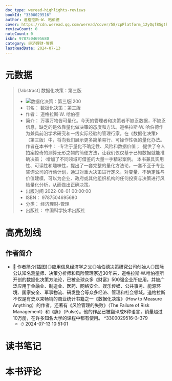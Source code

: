 ```yaml
---
doc_type: weread-highlights-reviews
bookId: "3300029516"
author: 道格拉斯·W. 哈伯德
cover: https://cdn.weread.qq.com/weread/cover/58/cpPlatform_12yQqf8SgtkNzsJN4g8zkc/t7_cpPlatform_12yQqf8SgtkNzsJN4g8zkc.jpg
reviewCount: 0
noteCount: 0
isbn: 9787504695680
category: 经济理财-管理
lastReadDate: 2024-07-13
---
```

# 元数据
> [!abstract] 数据化决策：第三版
> - ![ 数据化决策：第三版|200](https://cdn.weread.qq.com/weread/cover/58/cpPlatform_12yQqf8SgtkNzsJN4g8zkc/t7_cpPlatform_12yQqf8SgtkNzsJN4g8zkc.jpg)
> - 书名： 数据化决策：第三版
> - 作者： 道格拉斯·W. 哈伯德
> - 简介： 万事万物皆可量化。今天的管理者和决策者不缺乏数据，不缺乏信息，缺乏的是依靠量化做决策的态度和方法。道格拉斯·W. 哈伯德作为兼具前沿学术研究和一线实际经验的管理行家，在《数据化决策》（第三版）中，将向我们展示更多简单易行、可操作性强的量化办法。
作者在本书中：
·专注于量化不确定性、风险和数据价值；
·提供了令人拍案惊奇的测算无形之物的简便方法，让我们仅仅基于已知数据就能准确决策；
·增加了不同领域可借鉴的大量一手精彩案例。
本书兼具实用性、可读性和趣味性，提出了一套完整的量化方法论，一套不亚于专业咨询公司的行动计划，通过对重大决策进行定义，对变量、不确定性与价值建模，可以为企业、政府或其他组织机构的任何投资与决策进行风险量化分析，从而做出正确决策。
> - 出版时间 2022-08-01 00:00:00
> - ISBN： 9787504695680
> - 分类： 经济理财-管理
> - 出版社： 中国科学技术出版社

# 高亮划线

## 作者简介


- 📌 作者简介[插图]◎应用信息经济学之父◎哈伯德决策研究公司创始人◎国际公认知名测量师、决策分析师和风险管理家近30年来，道格拉斯·W.哈伯德所开创的数据化决策方法论，已被全球众多《财富》500强企业所应用，并被广泛应用于金融业、制造业、医药、网络安全、娱乐传媒、公共事务、能源环境、国家安全、军事物流、研发整合等众多经济、管理和社会领域。道格拉斯不仅是有史以来畅销的商业统计书籍之一《数据化决策》（How to Measure Anything）的作者，还著有《风险管理的失败》（The Failure of Risk Management）和《脉》（Pulse）。他的作品已被翻译成8种语言，销量超过10万册，在许多知名大学的课程中都有使用。 ^3300029516-3-379
    - ⏱ 2024-07-13 10:51:01 
# 读书笔记

# 本书评论
